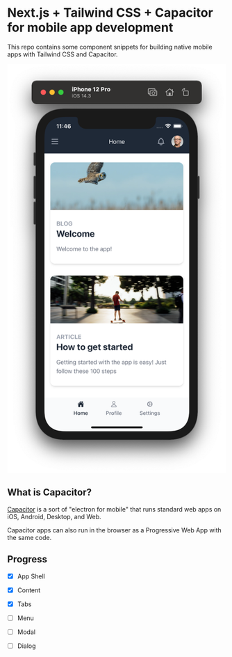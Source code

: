 # Next.js + Tailwind CSS + Capacitor for mobile app development

This repo contains some component snippets for building native mobile apps with Tailwind CSS and Capacitor.

![Screenshot](./ss.png)

## What is Capacitor?

[Capacitor](https://capacitorjs.com/) is a sort of "electron for mobile" that runs standard web apps on iOS, Android, Desktop, and Web. 

Capacitor apps can also run in the browser as a Progressive Web App with the same code.



## Progress

- [x] App Shell
- [x] Content
- [x] Tabs
- [ ] Menu
- [ ] Modal
- [ ] Dialog

